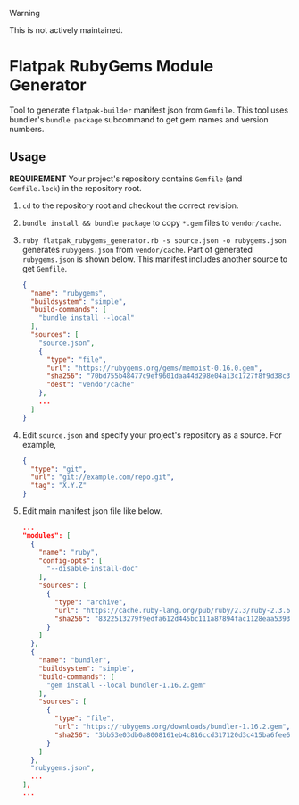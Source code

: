 > [!WARNING]
> This is not actively maintained.

Flatpak RubyGems Module Generator
=============================
Tool to generate `flatpak-builder` manifest json from `Gemfile`. This tool uses bundler's `bundle package` subcommand to get gem names and version numbers.

Usage
-----
**REQUIREMENT** Your project's repository contains `Gemfile` (and `Gemfile.lock`) in the repository root.

1. `cd` to the repository root and checkout the correct revision.
2. `bundle install && bundle package` to copy `*.gem` files to `vendor/cache`.
3. `ruby flatpak_rubygems_generator.rb -s source.json -o rubygems.json` generates `rubygems.json` from `vendor/cache`. Part of generated `rubygems.json` is shown below. This manifest includes another source to get `Gemfile`.

   ```json
   {
     "name": "rubygems",
     "buildsystem": "simple",
     "build-commands": [
       "bundle install --local"
     ],
     "sources": [
       "source.json",
       {
         "type": "file",
         "url": "https://rubygems.org/gems/memoist-0.16.0.gem",
         "sha256": "70bd755b48477c9ef9601daa44d298e04a13c1727f8f9d38c34570043174085f",
         "dest": "vendor/cache"
       },
       ...
     ]
   }
   ```
4. Edit `source.json` and specify your project's repository as a source. For example,

   ```json
   {
     "type": "git",
     "url": "git://example.com/repo.git",
     "tag": "X.Y.Z"
   }
   ```
5. Edit main manifest json file like below.

   ```json
   ...
   "modules": [
     {
       "name": "ruby",
       "config-opts": [
         "--disable-install-doc"
       ],
       "sources": [
         {
           "type": "archive",
           "url": "https://cache.ruby-lang.org/pub/ruby/2.3/ruby-2.3.6.tar.gz",
           "sha256": "8322513279f9edfa612d445bc111a87894fac1128eaa539301cebfc0dd51571e"
         }
       ]
     },
     {
       "name": "bundler",
       "buildsystem": "simple",
       "build-commands": [
         "gem install --local bundler-1.16.2.gem"
       ],
       "sources": [
         {
           "type": "file",
           "url": "https://rubygems.org/downloads/bundler-1.16.2.gem",
           "sha256": "3bb53e03db0a8008161eb4c816ccd317120d3c415ba6fee6f90bbc7f7eec8690"
         }
       ]
     },
     "rubygems.json",
     ...
   ],
   ...
   ```
   
